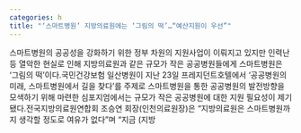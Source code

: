 ```yaml
---
categories: h
title: "‘스마트병원’ 지방의료원에는 ‘그림의 떡’…“예산지원이 우선”"
---
```

스마트병원의 공공성을 강화하기 위한 정부 차원의 지원사업이 이뤄지고 있지만 인력난 등 열악한 현실로 인해 지방의료원과 같은 규모가 작은 공공병원들에게 스마트병원은 ‘그림의 떡’이다.국민건강보험 일산병원이 지난 23일 프레지던트호텔에서 ‘공공병원의 미래, 스마트병원에서 길을 찾다’를 주제로 스마트병원을 통한 공공병원의 발전방향을 모색하기 위해 마련한 심포지엄에서는 규모가 작은 공공병원에 대한 지원 필요성이 제기됐다.전국지방의료원연합회 조승연 회장(인천의료원장)은 “지방의료원은 스마트병원까지 생각할 정도로 여유가 없다”며 “지금 (지방